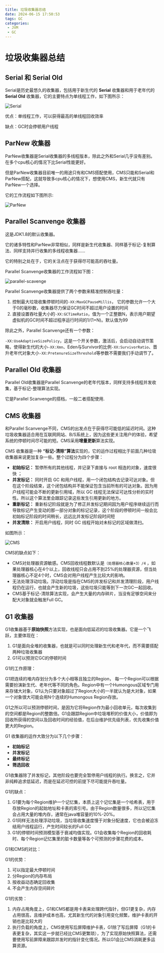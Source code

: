 ```yaml
---
title: 垃圾收集器总结
date: 2024-06-15 17:50:53
tags: GC
categories:
 - JVM
 - GC
---
```




# 垃圾收集器总结

  

## Serial 和 Serial Old

Serial是历史最悠久的收集器，包括用于新生代的 **Serial** 收集器和用于老年代的 **Serial Old** 收集器，它的主要特点为单线程工作，如下图所示：

![Serial](serial-garbage-collector.png)

优点：单线程工作，可以获得最高的单线程回收效率

缺点：GC时会停顿用户线程



## ParNew 收集器

ParNew收集器是Serial收集器的多线程版本，除此之外和Serial几乎没有差别。在多个cpu核心的情况下比Serial性能更好。

但是ParNew收集器目前唯一的用途只有和CMS搭配使用，CMS只能和Serial和ParNew搭配，这就导致多cpu核心的情况下，想使用CMS，新生代就只有ParNew一个选择。

它的工作流程如下图所示:

![ParNew](parnew-garbage-collector.png)



## Parallel Scanvenge 收集器

这是JDK1.8的默认收集器。

它的诸多特性和ParNew非常相似，同样是新生代收集器、同样基于标记-复制算法、同样支持并行收集的多线程收集器......

它的特别之处在于，它的关注点在于获得尽可能高的吞吐量。

Parallel Scanvenge收集器的工作流程如下图：

![parallel-scavenge](parallel-scavenge-garbage-collector.png)

Parallel Scanvenge收集器提供了两个参数来精准控制吞吐量：

1. 控制最大垃圾收集停顿时间的`-XX:MaxGCPauseMillis`， 它的参数允许一个大于0的毫秒数，收集器尽力保证GC时间不超过用户设置的时间
2. 直接设置吞吐量大小的`-XX:GCTimeRatio`，值为一个正整数N，表示用户期望虚拟机的GC时间不超过程序运行时间的1/(1+N)。默认值为99

除此之外，Parallel Scanvenge还有一个参数：

 `-XX:UseAdaptiveSizePolicy`，这是一个开关参数，激活后，会启动自动调节策略，使得新生代的大小`-XX:Xmn`、Eden与Survivor的比例`-XX:SurvivorRatio`、晋升老年代对象大小`-XX:PretenureSizeThreshold`等参数不需要我们手动调节了。



## Parallel Old 收集器

Parallel Old收集器是Parallel Scanvenge的老年代版本，同样支持多线程并发收集，基于标记-整理算法实现。

它是Parallel Scanvenge的搭档，一般二者搭配使用.



## CMS 收集器

和Parallel Scanvenge不同，CMS的出发点在于获得尽可能低的延迟时间。这种垃圾收集器适合用在互联网网站、B/S系统上，因为这些更关注用户的体验，希望系统的停顿时间尽可能的短。CMS采用**增量更新**算法实现。

CMS 收集器是一种 **“标记-清除”算法**实现的，它的运作过程相比于前面几种垃圾收集器来说更加复杂一些。整个过程分为四个步骤：

- **初始标记：** 暂停所有的其他线程，并记录下直接与 root 相连的对象，速度很快 ；
- **并发标记：** 同时开启 GC 和用户线程，用一个闭包结构去记录可达对象。但在这个阶段结束，这个闭包结构并不能保证包含当前所有的可达对象。因为用户线程可能会不断的更新引用域，所以 GC 线程无法保证可达性分析的实时性。所以这个算法里会跟踪记录这些发生引用更新的地方。
- **重新标记：** 重新标记阶段就是为了修正并发标记期间因为用户程序继续运行而导致标记产生变动的那一部分对象的标记记录，这个阶段的停顿时间一般会比初始标记阶段的时间稍长，远远比并发标记阶段时间短
- **并发清除：** 开启用户线程，同时 GC 线程开始对未标记的区域做清扫。

如图所示：

![CMS](cms-garbage-collector.png)

CMS的缺点如下：

- CMS对处理器资源敏感。CMS回收线程数默认是`（处理器核心数量+3）/4` ，如果处理器核心在4个以上，回收线程只会占用不到25%的处理器资源，但当处理器核心不足4个时，CMS会对用户线程产生比较大的影响。
- 无法处理浮动垃圾。浮动垃圾是指在CMS的并发标记和并发清理阶段，用户线程仍在运行，也就会产生新的垃圾，这些垃圾只能等到下一次GC一起回收。
- CMS基于标记-清除算法实现，会产生大量的内存碎片，当没有足够空间来分配大对象就会触发Full GC。



## G1 收集器

G1收集器基于**原始快照**方法实现，也是面向低延迟的垃圾收集器。它是一个飞跃，主要体现在：

1. G1是面向全堆的收集器，也就是可以同时处理新生代和老年代，而不需要搭配两种垃圾收集器
2. G1可以预测它GC的停顿时间

G1的工作原理：

G1把连续的堆内存划分为多个大小相等且独立的Region， 每一个Region可以根据需要扮演新生代、老年代等不同的角色。Region中有一个Humongous区域专门用来存储大对象，G1认为只要对象超过了Region大小的一半就认为是大对象，如果一个对象很大可能会用N个连续的Humongous Region存放。

G1之所以可以预测停顿时间，是因为它将Region作为最小回收单元，每次收集到的空间都是Region的整数倍。G1会跟踪Region中垃圾堆积的价值大小，价值即为回收所获得的空间以及回收时间的经验值，在后台维护优先级列表，优先收集价值更大的Region。



G1 收集器的运作大致分为以下几个步骤：

- **初始标记**
- **并发标记**
- **最终标记**
- **筛选回收**

​	G1收集器除了并发标记，其他阶段也要完全暂停用户线程的执行。换言之，它并非纯粹追求低延迟，而是在延迟可控的前提下尽可能提升吞吐量。

G1的缺点：

1. G1要为每个Region维护一个记忆集，本质上这个记忆集是一个哈希表，用于存放Region的起始地址和卡表的索引号。由于Region数量很多，所以记忆集会占用大量的堆内存，通常在java堆容量的10%-20%。
2. G1同样无法处理浮动垃圾，当垃圾收集速度慢于对象分配速度，它也会被迫冻结用户线程运行，产生时间较长的Full GC
3. G1的停顿时间预测模型基于衰减均值实现。G1会收集每个Region的回收耗时、每个Region记忆集里的脏卡数量等各个可预测的步骤花费的成本。



G1和CMS的对比：

G1的优势：

1. 可以指定最大停顿时间
2. 分Region的内存布局
3. 按收益动态确定回收集
4. 不会产生内存空间碎片



G1的劣势：

1. 内存占用角度上，G1和CMS都是用卡表来处理跨代指针，但G1更复杂，内存占用很高，且维护成本也高，尤其新生代的对象引用变化频繁，维护卡表的开销也是比较大的
2. 执行负载的角度上，CMS使用写后屏障维护卡表，G1除了写后屏障（G1的卡表更复杂，其实这一步就已经比CMS更繁琐），为了实现原始快照算法，还需要使用写前屏障来跟踪并发时的指针变化情况。所以G1会比CMS消耗更多运算资源。

